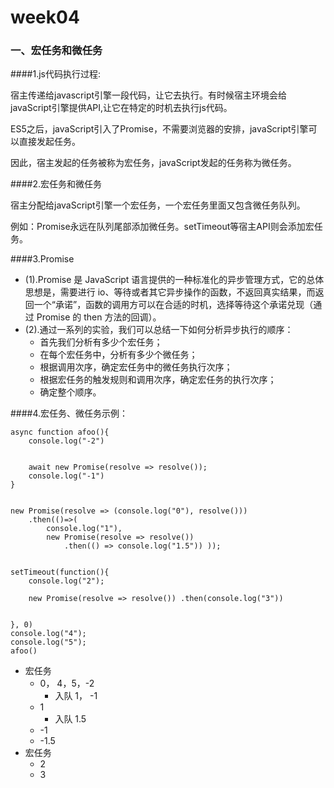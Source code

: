 # week04
### 一、宏任务和微任务

####1.js代码执行过程:

宿主传递给javascript引擎一段代码，让它去执行。有时候宿主环境会给javaScript引擎提供API,让它在特定的时机去执行js代码。

ES5之后，javaScript引入了Promise，不需要浏览器的安排，javaScript引擎可以直接发起任务。

因此，宿主发起的任务被称为宏任务，javaScript发起的任务称为微任务。

####2.宏任务和微任务

宿主分配给javaScript引擎一个宏任务，一个宏任务里面又包含微任务队列。

例如：Promise永远在队列尾部添加微任务。setTimeout等宿主API则会添加宏任务。

####3.Promise

* (1).Promise 是 JavaScript 语言提供的一种标准化的异步管理方式，它的总体思想是，需要进行 io、等待或者其它异步操作的函数，不返回真实结果，而返回一个“承诺”，函数的调用方可以在合适的时机，选择等待这个承诺兑现（通过 Promise 的 then 方法的回调）。
* (2).通过一系列的实验，我们可以总结一下如何分析异步执行的顺序：
	* 首先我们分析有多少个宏任务；
	* 在每个宏任务中，分析有多少个微任务；
	* 根据调用次序，确定宏任务中的微任务执行次序；
	* 根据宏任务的触发规则和调用次序，确定宏任务的执行次序；
	* 确定整个顺序。  

####4.宏任务、微任务示例：

```
async function afoo(){
    console.log("-2")


    await new Promise(resolve => resolve());
    console.log("-1")
}


new Promise(resolve => (console.log("0"), resolve()))
    .then(()=>(
        console.log("1"), 
        new Promise(resolve => resolve())
            .then(() => console.log("1.5")) ));


setTimeout(function(){
    console.log("2");
    
    new Promise(resolve => resolve()) .then(console.log("3"))


}, 0)
console.log("4");
console.log("5");
afoo()

```

* 宏任务
	* 0， 4，5，-2
		* 入队 1， -1
	* 1
		* 入队 1.5
	* -1
	* -1.5
* 宏任务
	* 2
	* 3
















